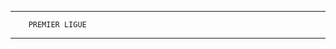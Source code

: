 ----------------------------------------------------

        PREMIER LIGUE
        
----------------------------------------------------